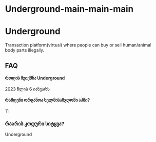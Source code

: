 # Underground-main-main-main
 # Underground

Transaction platform(virtual) where people can
buy or sell human/animal body parts illegally.

## FAQ

#### როდის შეიქმნა Underground

2023 წლის 6 იანვარს

#### რამდენი ორგანოა ხელმისაწვდომი აპში?

11

### რაარის კოდური სიტყვა?

Underground

